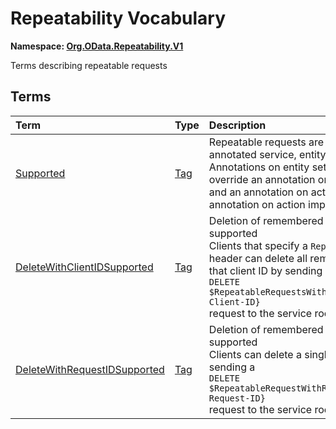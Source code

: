 # Repeatability Vocabulary
**Namespace: [Org.OData.Repeatability.V1](https://github.com/oasis-tcs/odata-vocabularies/blob/main/vocabularies/Org.OData.Repeatability.V1.xml)**

Terms describing repeatable requests


## Terms

Term|Type|Description
:---|:---|:----------
[Supported](https://github.com/oasis-tcs/odata-vocabularies/blob/main/vocabularies/Org.OData.Repeatability.V1.xml#L69)|[Tag](Org.OData.Core.V1.md#Tag)|<a name="Supported"></a>Repeatable requests are supported for the annotated service, entity set, or action<br>Annotations on entity set or action import level override an annotation on entity container level, and an annotation on action level override an annotation on action import level.
[DeleteWithClientIDSupported](https://github.com/oasis-tcs/odata-vocabularies/blob/main/vocabularies/Org.OData.Repeatability.V1.xml#L74)|[Tag](Org.OData.Core.V1.md#Tag)|<a name="DeleteWithClientIDSupported"></a>Deletion of remembered requests by client ID is supported<br>Clients that specify a `RepeatabilityClientID` header can delete all remembered requests for that client ID by sending a<br/>`DELETE $RepeatableRequestsWithClientID/{Repeatability-Client-ID}`<br/>request to the service root.
[DeleteWithRequestIDSupported](https://github.com/oasis-tcs/odata-vocabularies/blob/main/vocabularies/Org.OData.Repeatability.V1.xml#L85)|[Tag](Org.OData.Core.V1.md#Tag)|<a name="DeleteWithRequestIDSupported"></a>Deletion of remembered requests by request ID is supported<br>Clients can delete a single remembered request by sending a<br/>`DELETE $RepeatableRequestWithRequestID/{Repeatability-Request-ID}`<br/>request to the service root.
